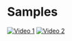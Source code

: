# Samples
 [![Video 1](https://img.youtube.com/vi/AUwFsk5MHtQ/0.jpg)](https://www.youtube.com/watch?v=AUwFsk5MHtQ&t=31s) [![Video 2](https://img.youtube.com/vi/5zARzLO6RQQ/0.jpg)](https://www.youtube.com/watch?v=5zARzLO6RQQ)



